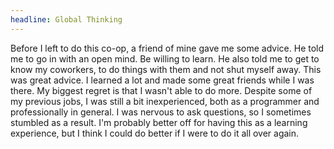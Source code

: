 ```yaml
---
headline: Global Thinking
---
```

Before I left to do this co-op, a friend of mine gave me some advice. He told me to go in with an open mind. Be willing to learn. He also told me to get to know my coworkers, to do things with them and not shut myself away. This was great advice. I learned a lot and made some great friends while I was there. My biggest regret is that I wasn't able to do more. Despite some of my previous jobs, I was still a bit inexperienced, both as a programmer and professionally in general. I was nervous to ask questions, so I sometimes stumbled as a result. I'm probably better off for having this as a learning experience, but I think I could do better if I were to do it all over again.